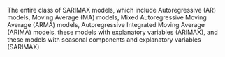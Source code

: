 The entire class of SARIMAX models, which include Autoregressive (AR) models, Moving Average (MA) models, Mixed Autoregressive Moving Average (ARMA) models, Autoregressive Integrated Moving Average (ARIMA) models, these models with explanatory variables (ARIMAX), and these models with seasonal components and explanatory variables (SARIMAX)